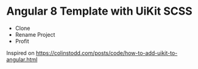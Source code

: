# Angular 8 Template with UiKit SCSS

* Clone
* Rename Project
* Profit

Inspired on
https://colinstodd.com/posts/code/how-to-add-uikit-to-angular.html
